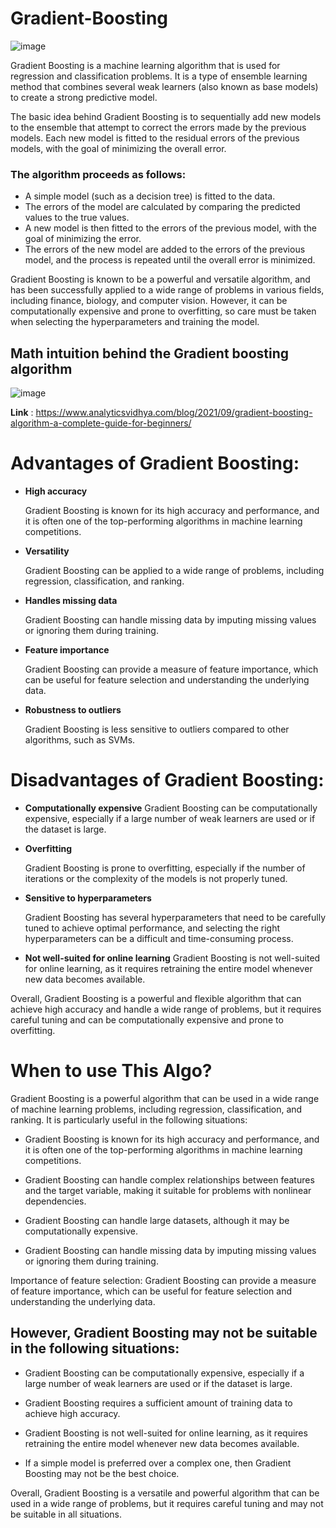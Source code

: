
# Gradient-Boosting

![image](https://user-images.githubusercontent.com/92606737/221392708-620ab454-6c39-45a3-b37b-987bf9226ef2.png)

Gradient Boosting is a machine learning algorithm that is used for regression and classification problems. It is a type of ensemble learning method that combines several weak learners (also known as base models) to create a strong predictive model.

The basic idea behind Gradient Boosting is to sequentially add new models to the ensemble that attempt to correct the errors made by the previous models. Each new model is fitted to the residual errors of the previous models, with the goal of minimizing the overall error.

### The algorithm proceeds as follows:

- A simple model (such as a decision tree) is fitted to the data.
- The errors of the model are calculated by comparing the predicted values to the true values.
- A new model is then fitted to the errors of the previous model, with the goal of minimizing the error.
- The errors of the new model are added to the errors of the previous model, and the process is repeated until the overall error is minimized.

Gradient Boosting is known to be a powerful and versatile algorithm, and has been successfully applied to a wide range of problems in various fields, including finance, biology, and computer vision. However, it can be computationally expensive and prone to overfitting, so care must be taken when selecting the hyperparameters and training the model.

##  Math intuition behind the Gradient boosting algorithm

![image](https://user-images.githubusercontent.com/92606737/221392778-160df49d-8944-400e-bdd0-1f19b7d0cf55.png)


__Link__ : https://www.analyticsvidhya.com/blog/2021/09/gradient-boosting-algorithm-a-complete-guide-for-beginners/

# Advantages of Gradient Boosting:

- __High accuracy__ 
    
    Gradient Boosting is known for its high accuracy and performance, and it is often one of the top-performing algorithms in machine learning competitions.

- __Versatility__
  
  Gradient Boosting can be applied to a wide range of problems, including regression, classification, and ranking.

- __Handles missing data__
    
    Gradient Boosting can handle missing data by imputing missing values or ignoring them during training.

- __Feature importance__
      
     Gradient Boosting can provide a measure of feature importance, which can be useful for feature selection and understanding the underlying data.

- __Robustness to outliers__
      
     Gradient Boosting is less sensitive to outliers compared to other algorithms, such as SVMs.

# Disadvantages of Gradient Boosting:

- __Computationally expensive__
    Gradient Boosting can be computationally expensive, especially if a large number of weak learners are used or if the dataset is large.

- __Overfitting__
   
   Gradient Boosting is prone to overfitting, especially if the number of iterations or the complexity of the models is not properly tuned.

- __Sensitive to hyperparameters__

   Gradient Boosting has several hyperparameters that need to be carefully tuned to achieve optimal performance, and selecting the right hyperparameters can be a difficult and time-consuming process.

- __Not well-suited for online learning__ Gradient Boosting is not well-suited for online learning, as it requires retraining the entire model whenever new data becomes available.

Overall, Gradient Boosting is a powerful and flexible algorithm that can achieve high accuracy and handle a wide range of problems, but it requires careful tuning and can be computationally expensive and prone to overfitting.

# When to use This Algo?
Gradient Boosting is a powerful algorithm that can be used in a wide range of machine learning problems, including regression, classification, and ranking. It is particularly useful in the following situations:

- Gradient Boosting is known for its high accuracy and performance, and it is often one of the top-performing algorithms in machine learning competitions.

- Gradient Boosting can handle complex relationships between features and the target variable, making it suitable for problems with nonlinear dependencies.

- Gradient Boosting can handle large datasets, although it may be computationally expensive.

- Gradient Boosting can handle missing data by imputing missing values or ignoring them during training.

Importance of feature selection: Gradient Boosting can provide a measure of feature importance, which can be useful for feature selection and understanding the underlying data.

## However, Gradient Boosting may not be suitable in the following situations:

- Gradient Boosting can be computationally expensive, especially if a large number of weak learners are used or if the dataset is large.

- Gradient Boosting requires a sufficient amount of training data to achieve high accuracy.

- Gradient Boosting is not well-suited for online learning, as it requires retraining the entire model whenever new data becomes available.

- If a simple model is preferred over a complex one, then Gradient Boosting may not be the best choice.

Overall, Gradient Boosting is a versatile and powerful algorithm that can be used in a wide range of problems, but it requires careful tuning and may not be suitable in all situations.



